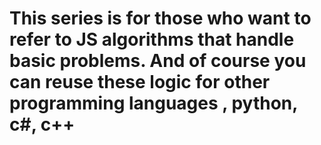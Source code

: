 # This series is for those who want to refer to JS algorithms that handle basic problems.  And of course you can reuse these logic for other programming languages , python, c#, c++
